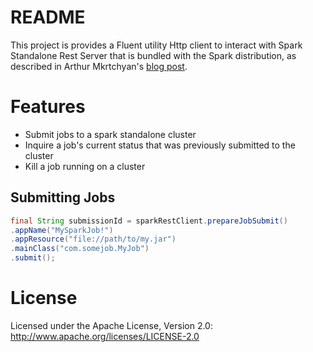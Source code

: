 # README #

This project is provides a Fluent utility Http client to interact with Spark Standalone Rest Server that is bundled with the Spark distribution, as described in Arthur Mkrtchyan's [blog post](http://arturmkrtchyan.com/apache-spark-hidden-rest-api).
 
 
# Features
- Submit jobs to a spark standalone cluster
- Inquire a job's current status that was previously submitted to the cluster
- Kill a job running on a cluster
 
## Submitting Jobs

``` java 
final String submissionId = sparkRestClient.prepareJobSubmit()
.appName("MySparkJob!")
.appResource("file://path/to/my.jar")
.mainClass("com.somejob.MyJob")
.submit();
```
 
# License
 
 Licensed under the Apache License, Version 2.0: http://www.apache.org/licenses/LICENSE-2.0